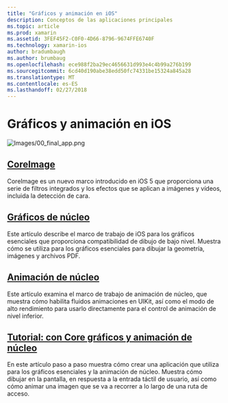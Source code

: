 ```yaml
---
title: "Gráficos y animación en iOS"
description: Conceptos de las aplicaciones principales
ms.topic: article
ms.prod: xamarin
ms.assetid: 3FEF45F2-C0F0-4D66-8796-9674FFE6740F
ms.technology: xamarin-ios
author: bradumbaugh
ms.author: brumbaug
ms.openlocfilehash: ece988f2ba29ec4656631d993e4c4b99a276b199
ms.sourcegitcommit: 6cd40d190abe38edd50fc74331be15324a845a28
ms.translationtype: MT
ms.contentlocale: es-ES
ms.lasthandoff: 02/27/2018
---
```

# <a name="graphics-and-animation-in-ios"></a>Gráficos y animación en iOS

![Images/00_final_app.png](images/00-final-app.png "ejecutar una aplicación de ejemplo") 


##  <a name="coreimageiosplatformgraphics-animation-iosintroduction-to-coreimagemd"></a>[CoreImage](~/ios/platform/graphics-animation-ios/introduction-to-coreimage.md)

CoreImage es un nuevo marco introducido en iOS 5 que proporciona una serie de filtros integrados y los efectos que se aplican a imágenes y vídeos, incluida la detección de cara.

##  <a name="core-graphicsiosplatformgraphics-animation-ioscore-graphicsmd"></a>[Gráficos de núcleo](~/ios/platform/graphics-animation-ios/core-graphics.md)

Este artículo describe el marco de trabajo de iOS para los gráficos esenciales que proporciona compatibilidad de dibujo de bajo nivel. Muestra cómo se utiliza para los gráficos esenciales para dibujar la geometría, imágenes y archivos PDF.

##  <a name="core-animationiosplatformgraphics-animation-ioscore-animationmd"></a>[Animación de núcleo](~/ios/platform/graphics-animation-ios/core-animation.md)

Este artículo examina el marco de trabajo de animación de núcleo, que muestra cómo habilita fluidos animaciones en UIKit, así como el modo de alto rendimiento para usarlo directamente para el control de animación de nivel inferior.

##  <a name="walkthrough---using-core-graphics-and-core-animationiosplatformgraphics-animation-iosgraphics-animation-walkthroughmd"></a>[Tutorial: con Core gráficos y animación de núcleo](~/ios/platform/graphics-animation-ios/graphics-animation-walkthrough.md)

En este artículo paso a paso muestra cómo crear una aplicación que utiliza para los gráficos esenciales y la animación de núcleo. Muestra cómo dibujar en la pantalla, en respuesta a la entrada táctil de usuario, así como cómo animar una imagen que se va a recorrer a lo largo de una ruta de acceso.



